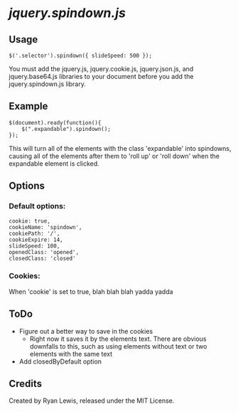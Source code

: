 *jquery.spindown.js*
==================
## Usage
    $('.selector').spindown({ slideSpeed: 500 });

You must add the jquery.js, jquery.cookie.js, jquery.json.js, and jquery.base64.js libraries to your document before you add the jquery.spindown.js library.
## Example
    $(document).ready(function(){
        $(".expandable").spindown();
    });

This will turn all of the elements with the class 'expandable' into spindowns, causing all of the elements after them to 'roll up' or 'roll down' when the expandable element is clicked.
## Options
###  Default options:
    cookie: true,
    cookieName: 'spindown',
    cookiePath: '/',
    cookieExpire: 14,
    slideSpeed: 100,
    openedClass: 'opened',
    closedClass: 'closed'
### Cookies:
When 'cookie' is set to true, blah blah blah yadda yadda
## ToDo
- Figure out a better way to save in the cookies
    - Right now it saves it by the elements text. There are obvious downfalls to this, such as using elements without text or two elements with the same text
- Add closedByDefault option
## Credits
Created by Ryan Lewis, released under the MIT License.